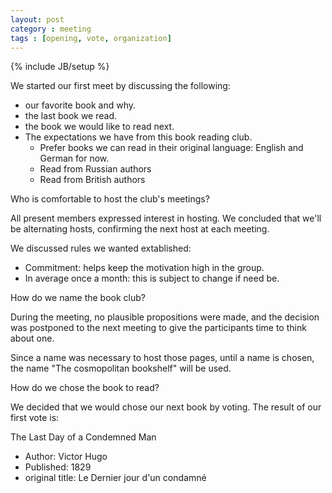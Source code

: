 ```yaml
---
layout: post
category : meeting
tags : [opening, vote, organization]
---
```

{% include JB/setup %}


We started our first meet by discussing the following:

- our favorite book and why.
- the last book we read.
- the book we would like to read next.
- The expectations we have from this book reading club.
  - Prefer books we can read in their original language: English and German for
    now.
  - Read from Russian authors
  - Read from British authors


Who is comfortable to host the club's meetings?

All present members expressed interest in hosting. We concluded that we'll be
alternating hosts, confirming the next host at each meeting.


We discussed rules we wanted extablished:

- Commitment: helps keep the motivation high in the group.
- In average once a month: this is subject to change if need be.


How do we name the book club?

During the meeting, no plausible propositions were made, and the decision was
postponed to the next meeting to give the participants time to think about one.

Since a name was necessary to host those pages, until a name is chosen, the name
"The cosmopolitan bookshelf" will be used.


How do we chose the book to read?

We decided that we would chose our next book by voting. The result of our first
vote is:

The Last Day of a Condemned Man
 - Author: Victor Hugo
 - Published: 1829
 - original title: Le Dernier jour d'un condamné

